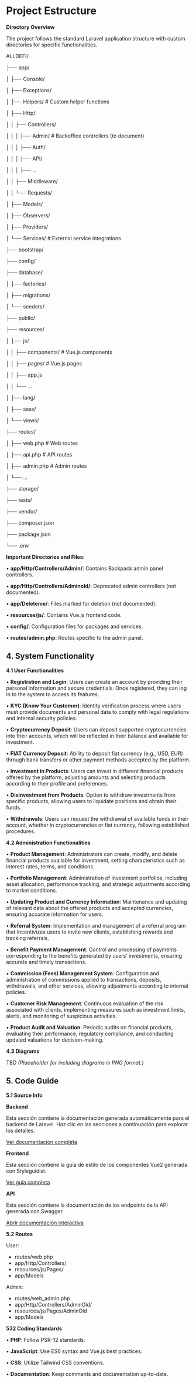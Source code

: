 # Project Estructure

**Directory Overview**

The project follows the standard Laravel application structure with custom directories for specific functionalities.

ALLDEFI/

├── app/

│ ├── Console/

│ ├── Exceptions/

│ ├── Helpers/ # Custom helper functions

│ ├── Http/

│ │ ├── Controllers/

│ │ │ ├── Admin/ # Backoffice controllers (to document)

│ │ │ ├── Auth/

│ │ │ ├── API/

│ │ │ ├── ...

│ │ ├── Middleware/

│ │ └── Requests/

│ ├── Models/

│ ├── Observers/

│ ├── Providers/

│ └── Services/ # External service integrations

├── bootstrap/

├── config/

├── database/

│ ├── factories/

│ ├── migrations/

│ └── seeders/

├── public/

├── resources/

│ ├── js/

│ │ ├── components/ # Vue.js components

│ │ ├── pages/ # Vue.js pages

│ │ ├── app.js

│ │ └── ...

│ ├── lang/

│ ├── sass/

│ └── views/

├── routes/

│ ├── web.php # Web routes

│ ├── api.php # API routes

│ ├── admin.php # Admin routes

│ └── ...

├── storage/

├── tests/

├── vendor/

├── composer.json

├── package.json

└── .env

**Important Directories and Files:**

• **app/Http/Controllers/Admin/**: Contains Backpack admin panel controllers.

• **app/Http/Controllers/Adminold/**: Deprecated admin controllers (not documented).

• **app/Deleteme/**: Files marked for deletion (not documented).

• **resources/js/**: Contains Vue.js frontend code.

• **config/**: Configuration files for packages and services.

• **routes/admin.php**: Routes specific to the admin panel.

## **4. System Functionality**

**4.1 User Functionalities**

• **Registration and Login**: Users can create an account by providing their personal information and secure credentials. Once registered, they can log in to the system to access its features.

• **KYC (Know Your Customer)**: Identity verification process where users must provide documents and personal data to comply with legal regulations and internal security policies.

• **Cryptocurrency Deposit**: Users can deposit supported cryptocurrencies into their accounts, which will be reflected in their balance and available for investment.

• **FIAT Currency Deposit**: Ability to deposit fiat currency (e.g., USD, EUR) through bank transfers or other payment methods accepted by the platform.

• **Investment in Products**: Users can invest in different financial products offered by the platform, adjusting amounts and selecting products according to their profile and preferences.

• **Disinvestment from Products**: Option to withdraw investments from specific products, allowing users to liquidate positions and obtain their funds.

• **Withdrawals**: Users can request the withdrawal of available funds in their account, whether in cryptocurrencies or fiat currency, following established procedures.

**4.2 Administration Functionalities**

• **Product Management**: Administrators can create, modify, and delete financial products available for investment, setting characteristics such as interest rates, terms, and conditions.

• **Portfolio Management**: Administration of investment portfolios, including asset allocation, performance tracking, and strategic adjustments according to market conditions.

• **Updating Product and Currency Information**: Maintenance and updating of relevant data about the offered products and accepted currencies, ensuring accurate information for users.

• **Referral System**: Implementation and management of a referral program that incentivizes users to invite new clients, establishing rewards and tracking referrals.

• **Benefit Payment Management**: Control and processing of payments corresponding to the benefits generated by users’ investments, ensuring accurate and timely transactions.

• **Commission (Fees) Management System**: Configuration and administration of commissions applied to transactions, deposits, withdrawals, and other services, allowing adjustments according to internal policies.

• **Customer Risk Management**: Continuous evaluation of the risk associated with clients, implementing measures such as investment limits, alerts, and monitoring of suspicious activities.

• **Product Audit and Valuation**: Periodic audits on financial products, evaluating their performance, regulatory compliance, and conducting updated valuations for decision-making.

**4.3 Diagrams**

TBD _(Placeholder for including diagrams in PNG format.)_

## **5. Code Guide**

**5.1 Source Info**

**Backend**

Esta sección contiene la documentación generada automáticamente para el backend de Laravel. Haz clic en las secciones a continuación para explorar los detalles.

[Ver documentación completa](index.html)

**Frontend**

Esta sección contiene la guía de estilo de los componentes Vue2 generada con Styleguidist.

[Ver guía completa](index.html)

**API**

Esta sección contiene la documentación de los endpoints de la API generada con Swagger.

[Abrir documentación interactiva](index.html)

**5.2 Routes**

User:

* routes/web.php
* app/Http/Controllers/
* resources/js/Pages/
* app/Models

Admin:

* routes/web\_admin.php
* app/Http/Controllers/AdminOld/
* resources/js/Pages/AdminOld
* app/Models

**532 Coding Standards**

• **PHP**: Follow PSR-12 standards.

• **JavaScript**: Use ES6 syntax and Vue.js best practices.

• **CSS**: Utilize Tailwind CSS conventions.

• **Documentation**: Keep comments and documentation up-to-date.

